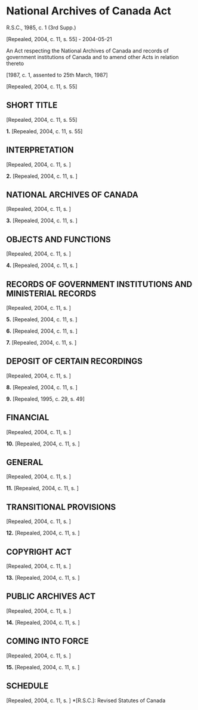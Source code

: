# National Archives of Canada Act

R.S.C., 1985, c. 1 (3rd Supp.)

[Repealed, 2004, c. 11, s. 55] - 2004-05-21

An Act respecting the National Archives of Canada and records of government institutions of Canada and to amend other Acts in relation thereto

[1987, c. 1, assented to 25th March, 1987]

[Repealed, 2004, c. 11, s. 55]

## SHORT TITLE

[Repealed, 2004, c. 11, s. 55]

**1.** [Repealed, 2004, c. 11, s. 55]

## INTERPRETATION

[Repealed, 2004, c. 11, s. ]

**2.** [Repealed, 2004, c. 11, s. ]

## NATIONAL ARCHIVES OF CANADA

[Repealed, 2004, c. 11, s. ]

**3.** [Repealed, 2004, c. 11, s. ]

## OBJECTS AND FUNCTIONS

[Repealed, 2004, c. 11, s. ]

**4.** [Repealed, 2004, c. 11, s. ]

## RECORDS OF GOVERNMENT INSTITUTIONS AND MINISTERIAL RECORDS

[Repealed, 2004, c. 11, s. ]

**5.** [Repealed, 2004, c. 11, s. ]

**6.** [Repealed, 2004, c. 11, s. ]

**7.** [Repealed, 2004, c. 11, s. ]

## DEPOSIT OF CERTAIN RECORDINGS

[Repealed, 2004, c. 11, s. ]

**8.** [Repealed, 2004, c. 11, s. ]

**9.** [Repealed, 1995, c. 29, s. 49]

## FINANCIAL

[Repealed, 2004, c. 11, s. ]

**10.** [Repealed, 2004, c. 11, s. ]

## GENERAL

[Repealed, 2004, c. 11, s. ]

**11.** [Repealed, 2004, c. 11, s. ]

## TRANSITIONAL PROVISIONS

[Repealed, 2004, c. 11, s. ]

**12.** [Repealed, 2004, c. 11, s. ]

## COPYRIGHT ACT

[Repealed, 2004, c. 11, s. ]

**13.** [Repealed, 2004, c. 11, s. ]

## PUBLIC ARCHIVES ACT

[Repealed, 2004, c. 11, s. ]

**14.** [Repealed, 2004, c. 11, s. ]

## COMING INTO FORCE

[Repealed, 2004, c. 11, s. ]

**15.** [Repealed, 2004, c. 11, s. ]

## SCHEDULE

[Repealed, 2004, c. 11, s. ]
  *[R.S.C.]: Revised Statutes of Canada
